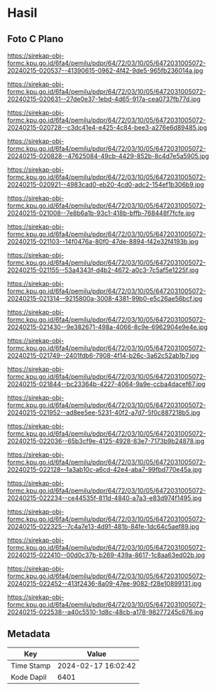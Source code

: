 # Hasil

## Foto C Plano

https://sirekap-obj-formc.kpu.go.id/6fa4/pemilu/pdpr/64/72/03/10/05/6472031005072-20240215-020537--41390615-0962-4f42-9de5-965fb236014a.jpg

https://sirekap-obj-formc.kpu.go.id/6fa4/pemilu/pdpr/64/72/03/10/05/6472031005072-20240215-020631--27de0e37-1ebd-4d65-917a-cea0737fb77d.jpg

https://sirekap-obj-formc.kpu.go.id/6fa4/pemilu/pdpr/64/72/03/10/05/6472031005072-20240215-020728--c3dc41e4-e425-4c84-bee3-a276e6d89485.jpg

https://sirekap-obj-formc.kpu.go.id/6fa4/pemilu/pdpr/64/72/03/10/05/6472031005072-20240215-020828--47625084-49cb-4429-852b-8c4d7e5a5905.jpg

https://sirekap-obj-formc.kpu.go.id/6fa4/pemilu/pdpr/64/72/03/10/05/6472031005072-20240215-020921--4983cad0-eb20-4cd0-adc2-154ef1b306b9.jpg

https://sirekap-obj-formc.kpu.go.id/6fa4/pemilu/pdpr/64/72/03/10/05/6472031005072-20240215-021008--7e8b6a1b-93c1-418b-bffb-768448f7fcfe.jpg

https://sirekap-obj-formc.kpu.go.id/6fa4/pemilu/pdpr/64/72/03/10/05/6472031005072-20240215-021103--14f0476a-80f0-47de-8894-f42e32f4193b.jpg

https://sirekap-obj-formc.kpu.go.id/6fa4/pemilu/pdpr/64/72/03/10/05/6472031005072-20240215-021155--53a4343f-d4b2-4672-a0c3-7c5af5e1225f.jpg

https://sirekap-obj-formc.kpu.go.id/6fa4/pemilu/pdpr/64/72/03/10/05/6472031005072-20240215-021314--9215800a-3008-4381-99b0-e5c26ae56bcf.jpg

https://sirekap-obj-formc.kpu.go.id/6fa4/pemilu/pdpr/64/72/03/10/05/6472031005072-20240215-021430--9e382671-498a-4066-8c9e-6962904e9e4e.jpg

https://sirekap-obj-formc.kpu.go.id/6fa4/pemilu/pdpr/64/72/03/10/05/6472031005072-20240215-021749--2401fdb6-7908-4f14-b26c-3a62c52ab1b7.jpg

https://sirekap-obj-formc.kpu.go.id/6fa4/pemilu/pdpr/64/72/03/10/05/6472031005072-20240215-021844--bc23364b-4227-4064-9a9e-ccba4dacef67.jpg

https://sirekap-obj-formc.kpu.go.id/6fa4/pemilu/pdpr/64/72/03/10/05/6472031005072-20240215-021952--ad8ee5ee-5231-40f2-a7d7-5f0c887218b5.jpg

https://sirekap-obj-formc.kpu.go.id/6fa4/pemilu/pdpr/64/72/03/10/05/6472031005072-20240215-022036--65b3cf9e-4125-4928-83e7-7173b9b24878.jpg

https://sirekap-obj-formc.kpu.go.id/6fa4/pemilu/pdpr/64/72/03/10/05/6472031005072-20240215-022128--1a3ab10c-a6cd-42e4-aba7-99fbd770e45a.jpg

https://sirekap-obj-formc.kpu.go.id/6fa4/pemilu/pdpr/64/72/03/10/05/6472031005072-20240215-022234--ce44535f-811d-4840-a7a3-e83d974f1495.jpg

https://sirekap-obj-formc.kpu.go.id/6fa4/pemilu/pdpr/64/72/03/10/05/6472031005072-20240215-022325--7c4a7e13-4d91-481b-84fe-1dc64c5aef89.jpg

https://sirekap-obj-formc.kpu.go.id/6fa4/pemilu/pdpr/64/72/03/10/05/6472031005072-20240215-022410--00d0c37b-b269-439a-8617-1c8aa63ed02b.jpg

https://sirekap-obj-formc.kpu.go.id/6fa4/pemilu/pdpr/64/72/03/10/05/6472031005072-20240215-022452--413f2436-8a09-47ee-9082-f28e10899131.jpg

https://sirekap-obj-formc.kpu.go.id/6fa4/pemilu/pdpr/64/72/03/10/05/6472031005072-20240215-022538--a40c5510-1d8c-48cb-a178-98277245c676.jpg


## Metadata

| Key        | Value               |
| ---------- | ------------------- |
| Time Stamp | 2024-02-17 16:02:42 |
| Kode Dapil | 6401                |



